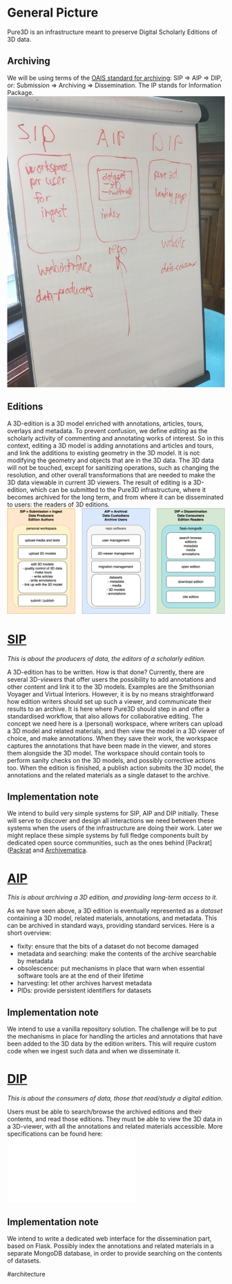 # General Picture

Pure3D is an infrastructure meant to preserve Digital Scholarly Editions of 3D data.

## Archiving

We will be using terms of the [OAIS standard for
archiving](https://www2.archivists.org/groups/standards-committee/open-archival-information-system-oais):
SIP => AIP => DIP, or: Submission => Archiving => Dissemination. The IP stands
for Information Package.
![400](attachments/flipover.jpeg)
## Editions

A 3D-edition is a 3D model enriched with annotations, articles, tours, overlays
and metadata.  To prevent confusion, we define *editing* as the scholarly
activity of commenting and annotating works of interest. So in this context,
editing a 3D model is adding annotations and articles and tours, and link the
additions to existing geometry in the 3D model. It is not: modifying the
geometry and objects that are in the 3D data. The 3D data will not be touched,
except for sanitizing operations, such as changing the resolution, and other
overall transformations that are needed to make the 3D data viewable in current
3D viewers.  The result of editing is a 3D-edition, which can be submitted to
the Pure3D infrastructure, where it becomes archived for the long term, and
from where it can be disseminated to users: the readers of 3D editions.
![](attachments/wholepicture2022-05-30.png)

# [SIP](SIP.md)

*This is about the producers of data, the editors of a scholarly edition.*

A 3D-edition has to be written. How is that done? Currently, there are several
3D-*viewers* that offer users the possibility to add annotations and other
content and link it to the 3D models. Examples are the Smithsonian Voyager and
Virtual Interiors.  However, it is by no means straightforward how edition
writers should set up such a viewer, and communicate their results to an
archive. It is here where Pure3D should step in and offer a standardised
workflow, that also allows for collaborative editing.  The concept we need here
is a (personal) workspace, where writers can upload a 3D model and related
materials, and then view the model in a 3D viewer of choice, and make
annotations. When they save their work, the workspace captures the annotations
that have been made in the viewer, and stores them alongside the 3D model.  The
workspace should contain tools to perform sanity checks on the 3D models, and
possibly corrective actions too.  When the edition is finished, a publish
action submits the 3D model, the annotations and the related materials as a
single dataset to the archive.

## Implementation note

We intend to build very simple systems for SIP, AIP and DIP initially. These will serve to discover and design all interactions we need between these systems when the users of the infrastructure are doing their work.
Later we might replace these simple systems by full fledge components built by dedicated open source communities, such as the ones behind [Packrat]([Packrat](https://github.com/Smithsonian/dpo-packrat) and [Archivematica](https://www.archivematica.org/en/).

# [AIP](AIP.md)

*This is about archiving a 3D edition, and providing long-term access to it.*

As we have seen above, a 3D edition is eventually represented as a *dataset*
containing a 3D model, related materials, annotations, and metadata.  This can
be archived in standard ways, providing standard services. Here is a short
overview:

* fixity: ensure that the bits of a dataset do not become damaged
* metadata and searching: make the contents of the archive searchable by metadata
* obsolescence: put mechanisms in place that warn when essential software tools are at the end of their lifetime
* harvesting: let other archives harvest metadata
* PIDs: provide persistent identifiers for datasets

## Implementation note

We intend to use a vanilla repository solution. The challenge will be to put the mechanisms in place for handling the articles and annotations that have been added to the 3D data by the edition writers. This will require custom code when we ingest such data and when we disseminate it.

# [DIP](DIP.md)

*This is about the consumers of data, those that read/study a digital edition.*

Users must be able to search/browse the archived editions and their contents, and read those editions. They must be able to view the 3D data in a 3D-viewer, with all the annotations and related materials accessible. More specifications can be found here: 
![wireframe pdf](attachments/PURE3DWireframe.pdf)

## Implementation note
We intend to write a dedicated web interface for the dissemination part, based on Flask. Possibly index the annotations and related materials in a separate MongoDB database, in order to provide searching on the contents of datasets. 


#architecture 
